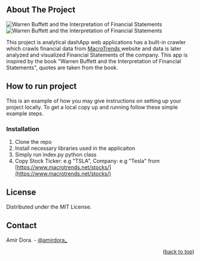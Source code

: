 <!-- ABOUT THE PROJECT -->
## About The Project

![Warren Buffett and the Interpretation of Financial Statements](https://github.com/amirdora/data-scraping-and-fundamental-analysis/raw/master/images/interpretation%20of%20financial%20statements%202-%20amirdora%20.png)
![Warren Buffett and the Interpretation of Financial Statements](https://github.com/amirdora/data-scraping-and-fundamental-analysis/raw/master/images/interpretation%20of%20financial%20statements%201%20-%20amirdora.png)

This project is analytical dashApp web applications has a built-in crawler which crawls financial data from <a href="https://www.macrotrends.net/stocks/charts/%s/%s/"> MacroTrends </a> website and data is later analyzed and visualized Financial Statements of the company. This app is inspired by the book "Warren Buffett and the Interpretation of Financial Statements", quotes are taken from the book.

## How to run project

This is an example of how you may give instructions on setting up your project locally.
To get a local copy up and running follow these simple example steps.

### Installation

1. Clone the repo
2. Install necessary libraries used in the applicaiton
3. Simply run index.py python class
3. Copy Stock Ticker: e.g "TSLA", Company: e.g "Tesla" from
 [https://www.macrotrends.net/stocks/](https://www.macrotrends.net/stocks/)


<!-- LICENSE -->
## License

Distributed under the MIT License.

<!-- CONTACT -->
## Contact

Amir Dora. - [@amirdora_](https://twitter.com/amirdora_)

<p align="right">(<a href="#top">back to top</a>)</p>